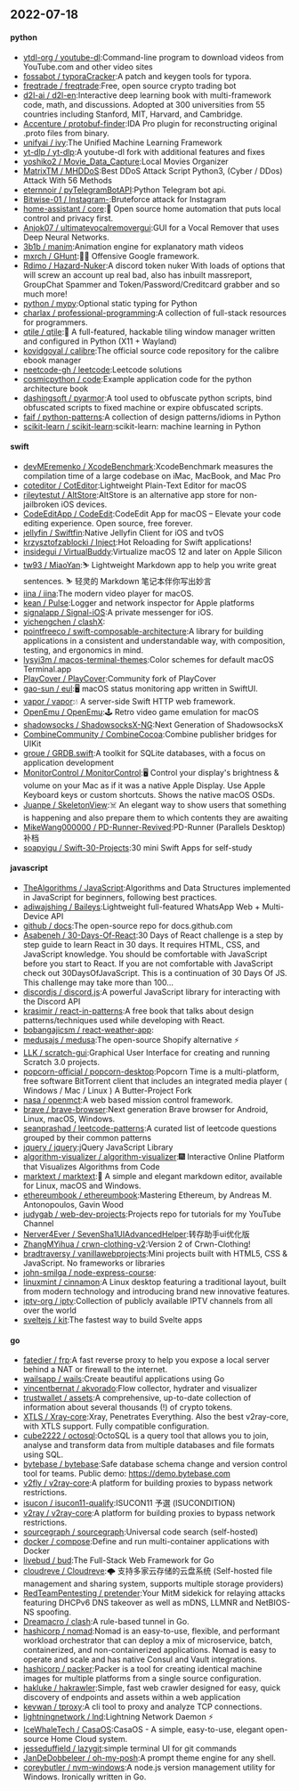 ## 2022-07-18

#### python
* [ytdl-org / youtube-dl](https://github.com/ytdl-org/youtube-dl):Command-line program to download videos from YouTube.com and other video sites
* [fossabot / typoraCracker](https://github.com/fossabot/typoraCracker):A patch and keygen tools for typora.
* [freqtrade / freqtrade](https://github.com/freqtrade/freqtrade):Free, open source crypto trading bot
* [d2l-ai / d2l-en](https://github.com/d2l-ai/d2l-en):Interactive deep learning book with multi-framework code, math, and discussions. Adopted at 300 universities from 55 countries including Stanford, MIT, Harvard, and Cambridge.
* [Accenture / protobuf-finder](https://github.com/Accenture/protobuf-finder):IDA Pro plugin for reconstructing original .proto files from binary.
* [unifyai / ivy](https://github.com/unifyai/ivy):The Unified Machine Learning Framework
* [yt-dlp / yt-dlp](https://github.com/yt-dlp/yt-dlp):A youtube-dl fork with additional features and fixes
* [yoshiko2 / Movie_Data_Capture](https://github.com/yoshiko2/Movie_Data_Capture):Local Movies Organizer
* [MatrixTM / MHDDoS](https://github.com/MatrixTM/MHDDoS):Best DDoS Attack Script Python3, (Cyber / DDos) Attack With 56 Methods
* [eternnoir / pyTelegramBotAPI](https://github.com/eternnoir/pyTelegramBotAPI):Python Telegram bot api.
* [Bitwise-01 / Instagram-](https://github.com/Bitwise-01/Instagram-):Bruteforce attack for Instagram
* [home-assistant / core](https://github.com/home-assistant/core):🏡
Open source home automation that puts local control and privacy first.
* [Anjok07 / ultimatevocalremovergui](https://github.com/Anjok07/ultimatevocalremovergui):GUI for a Vocal Remover that uses Deep Neural Networks.
* [3b1b / manim](https://github.com/3b1b/manim):Animation engine for explanatory math videos
* [mxrch / GHunt](https://github.com/mxrch/GHunt):🕵️‍♂️
Offensive Google framework.
* [Rdimo / Hazard-Nuker](https://github.com/Rdimo/Hazard-Nuker):A discord token nuker With loads of options that will screw an account up real bad, also has inbuilt massreport, GroupChat Spammer and Token/Password/Creditcard grabber and so much more!
* [python / mypy](https://github.com/python/mypy):Optional static typing for Python
* [charlax / professional-programming](https://github.com/charlax/professional-programming):A collection of full-stack resources for programmers.
* [qtile / qtile](https://github.com/qtile/qtile):🍪
A full-featured, hackable tiling window manager written and configured in Python (X11 + Wayland)
* [kovidgoyal / calibre](https://github.com/kovidgoyal/calibre):The official source code repository for the calibre ebook manager
* [neetcode-gh / leetcode](https://github.com/neetcode-gh/leetcode):Leetcode solutions
* [cosmicpython / code](https://github.com/cosmicpython/code):Example application code for the python architecture book
* [dashingsoft / pyarmor](https://github.com/dashingsoft/pyarmor):A tool used to obfuscate python scripts, bind obfuscated scripts to fixed machine or expire obfuscated scripts.
* [faif / python-patterns](https://github.com/faif/python-patterns):A collection of design patterns/idioms in Python
* [scikit-learn / scikit-learn](https://github.com/scikit-learn/scikit-learn):scikit-learn: machine learning in Python

#### swift
* [devMEremenko / XcodeBenchmark](https://github.com/devMEremenko/XcodeBenchmark):XcodeBenchmark measures the compilation time of a large codebase on iMac, MacBook, and Mac Pro
* [coteditor / CotEditor](https://github.com/coteditor/CotEditor):Lightweight Plain-Text Editor for macOS
* [rileytestut / AltStore](https://github.com/rileytestut/AltStore):AltStore is an alternative app store for non-jailbroken iOS devices.
* [CodeEditApp / CodeEdit](https://github.com/CodeEditApp/CodeEdit):CodeEdit App for macOS – Elevate your code editing experience. Open source, free forever.
* [jellyfin / Swiftfin](https://github.com/jellyfin/Swiftfin):Native Jellyfin Client for iOS and tvOS
* [krzysztofzablocki / Inject](https://github.com/krzysztofzablocki/Inject):Hot Reloading for Swift applications!
* [insidegui / VirtualBuddy](https://github.com/insidegui/VirtualBuddy):Virtualize macOS 12 and later on Apple Silicon
* [tw93 / MiaoYan](https://github.com/tw93/MiaoYan):⛷
Lightweight Markdown app to help you write great sentences.
⛷
轻灵的 Markdown 笔记本伴你写出妙言
* [iina / iina](https://github.com/iina/iina):The modern video player for macOS.
* [kean / Pulse](https://github.com/kean/Pulse):Logger and network inspector for Apple platforms
* [signalapp / Signal-iOS](https://github.com/signalapp/Signal-iOS):A private messenger for iOS.
* [yichengchen / clashX](https://github.com/yichengchen/clashX):
* [pointfreeco / swift-composable-architecture](https://github.com/pointfreeco/swift-composable-architecture):A library for building applications in a consistent and understandable way, with composition, testing, and ergonomics in mind.
* [lysyi3m / macos-terminal-themes](https://github.com/lysyi3m/macos-terminal-themes):Color schemes for default macOS Terminal.app
* [PlayCover / PlayCover](https://github.com/PlayCover/PlayCover):Community fork of PlayCover
* [gao-sun / eul](https://github.com/gao-sun/eul):🖥️
macOS status monitoring app written in SwiftUI.
* [vapor / vapor](https://github.com/vapor/vapor):💧
A server-side Swift HTTP web framework.
* [OpenEmu / OpenEmu](https://github.com/OpenEmu/OpenEmu):🕹
Retro video game emulation for macOS
* [shadowsocks / ShadowsocksX-NG](https://github.com/shadowsocks/ShadowsocksX-NG):Next Generation of ShadowsocksX
* [CombineCommunity / CombineCocoa](https://github.com/CombineCommunity/CombineCocoa):Combine publisher bridges for UIKit
* [groue / GRDB.swift](https://github.com/groue/GRDB.swift):A toolkit for SQLite databases, with a focus on application development
* [MonitorControl / MonitorControl](https://github.com/MonitorControl/MonitorControl):🖥
Control your display's brightness & volume on your Mac as if it was a native Apple Display. Use Apple Keyboard keys or custom shortcuts. Shows the native macOS OSDs.
* [Juanpe / SkeletonView](https://github.com/Juanpe/SkeletonView):☠️
An elegant way to show users that something is happening and also prepare them to which contents they are awaiting
* [MikeWang000000 / PD-Runner-Revived](https://github.com/MikeWang000000/PD-Runner-Revived):PD-Runner (Parallels Desktop) 补档
* [soapyigu / Swift-30-Projects](https://github.com/soapyigu/Swift-30-Projects):30 mini Swift Apps for self-study

#### javascript
* [TheAlgorithms / JavaScript](https://github.com/TheAlgorithms/JavaScript):Algorithms and Data Structures implemented in JavaScript for beginners, following best practices.
* [adiwajshing / Baileys](https://github.com/adiwajshing/Baileys):Lightweight full-featured WhatsApp Web + Multi-Device API
* [github / docs](https://github.com/github/docs):The open-source repo for docs.github.com
* [Asabeneh / 30-Days-Of-React](https://github.com/Asabeneh/30-Days-Of-React):30 Days of React challenge is a step by step guide to learn React in 30 days. It requires HTML, CSS, and JavaScript knowledge. You should be comfortable with JavaScript before you start to React. If you are not comfortable with JavaScript check out 30DaysOfJavaScript. This is a continuation of 30 Days Of JS. This challenge may take more than 100…
* [discordjs / discord.js](https://github.com/discordjs/discord.js):A powerful JavaScript library for interacting with the Discord API
* [krasimir / react-in-patterns](https://github.com/krasimir/react-in-patterns):A free book that talks about design patterns/techniques used while developing with React.
* [bobangajicsm / react-weather-app](https://github.com/bobangajicsm/react-weather-app):
* [medusajs / medusa](https://github.com/medusajs/medusa):The open-source Shopify alternative
⚡️
* [LLK / scratch-gui](https://github.com/LLK/scratch-gui):Graphical User Interface for creating and running Scratch 3.0 projects.
* [popcorn-official / popcorn-desktop](https://github.com/popcorn-official/popcorn-desktop):Popcorn Time is a multi-platform, free software BitTorrent client that includes an integrated media player ( Windows / Mac / Linux ) A Butter-Project Fork
* [nasa / openmct](https://github.com/nasa/openmct):A web based mission control framework.
* [brave / brave-browser](https://github.com/brave/brave-browser):Next generation Brave browser for Android, Linux, macOS, Windows.
* [seanprashad / leetcode-patterns](https://github.com/seanprashad/leetcode-patterns):A curated list of leetcode questions grouped by their common patterns
* [jquery / jquery](https://github.com/jquery/jquery):jQuery JavaScript Library
* [algorithm-visualizer / algorithm-visualizer](https://github.com/algorithm-visualizer/algorithm-visualizer):🎆
Interactive Online Platform that Visualizes Algorithms from Code
* [marktext / marktext](https://github.com/marktext/marktext):📝
A simple and elegant markdown editor, available for Linux, macOS and Windows.
* [ethereumbook / ethereumbook](https://github.com/ethereumbook/ethereumbook):Mastering Ethereum, by Andreas M. Antonopoulos, Gavin Wood
* [judygab / web-dev-projects](https://github.com/judygab/web-dev-projects):Projects repo for tutorials for my YouTube Channel
* [Nerver4Ever / SevenSha1UIAdvancedHelper](https://github.com/Nerver4Ever/SevenSha1UIAdvancedHelper):转存助手ui优化版
* [ZhangMYihua / crwn-clothing-v2](https://github.com/ZhangMYihua/crwn-clothing-v2):Version 2 of Crwn-Clothing!
* [bradtraversy / vanillawebprojects](https://github.com/bradtraversy/vanillawebprojects):Mini projects built with HTML5, CSS & JavaScript. No frameworks or libraries
* [john-smilga / node-express-course](https://github.com/john-smilga/node-express-course):
* [linuxmint / cinnamon](https://github.com/linuxmint/cinnamon):A Linux desktop featuring a traditional layout, built from modern technology and introducing brand new innovative features.
* [iptv-org / iptv](https://github.com/iptv-org/iptv):Collection of publicly available IPTV channels from all over the world
* [sveltejs / kit](https://github.com/sveltejs/kit):The fastest way to build Svelte apps

#### go
* [fatedier / frp](https://github.com/fatedier/frp):A fast reverse proxy to help you expose a local server behind a NAT or firewall to the internet.
* [wailsapp / wails](https://github.com/wailsapp/wails):Create beautiful applications using Go
* [vincentbernat / akvorado](https://github.com/vincentbernat/akvorado):Flow collector, hydrater and visualizer
* [trustwallet / assets](https://github.com/trustwallet/assets):A comprehensive, up-to-date collection of information about several thousands (!) of crypto tokens.
* [XTLS / Xray-core](https://github.com/XTLS/Xray-core):Xray, Penetrates Everything. Also the best v2ray-core, with XTLS support. Fully compatible configuration.
* [cube2222 / octosql](https://github.com/cube2222/octosql):OctoSQL is a query tool that allows you to join, analyse and transform data from multiple databases and file formats using SQL.
* [bytebase / bytebase](https://github.com/bytebase/bytebase):Safe database schema change and version control tool for teams. Public demo: https://demo.bytebase.com
* [v2fly / v2ray-core](https://github.com/v2fly/v2ray-core):A platform for building proxies to bypass network restrictions.
* [isucon / isucon11-qualify](https://github.com/isucon/isucon11-qualify):ISUCON11 予選 (ISUCONDITION)
* [v2ray / v2ray-core](https://github.com/v2ray/v2ray-core):A platform for building proxies to bypass network restrictions.
* [sourcegraph / sourcegraph](https://github.com/sourcegraph/sourcegraph):Universal code search (self-hosted)
* [docker / compose](https://github.com/docker/compose):Define and run multi-container applications with Docker
* [livebud / bud](https://github.com/livebud/bud):The Full-Stack Web Framework for Go
* [cloudreve / Cloudreve](https://github.com/cloudreve/Cloudreve):🌩
支持多家云存储的云盘系统 (Self-hosted file management and sharing system, supports multiple storage providers)
* [RedTeamPentesting / pretender](https://github.com/RedTeamPentesting/pretender):Your MitM sidekick for relaying attacks featuring DHCPv6 DNS takeover as well as mDNS, LLMNR and NetBIOS-NS spoofing.
* [Dreamacro / clash](https://github.com/Dreamacro/clash):A rule-based tunnel in Go.
* [hashicorp / nomad](https://github.com/hashicorp/nomad):Nomad is an easy-to-use, flexible, and performant workload orchestrator that can deploy a mix of microservice, batch, containerized, and non-containerized applications. Nomad is easy to operate and scale and has native Consul and Vault integrations.
* [hashicorp / packer](https://github.com/hashicorp/packer):Packer is a tool for creating identical machine images for multiple platforms from a single source configuration.
* [hakluke / hakrawler](https://github.com/hakluke/hakrawler):Simple, fast web crawler designed for easy, quick discovery of endpoints and assets within a web application
* [kevwan / tproxy](https://github.com/kevwan/tproxy):A cli tool to proxy and analyze TCP connections.
* [lightningnetwork / lnd](https://github.com/lightningnetwork/lnd):Lightning Network Daemon
⚡️
* [IceWhaleTech / CasaOS](https://github.com/IceWhaleTech/CasaOS):CasaOS - A simple, easy-to-use, elegant open-source Home Cloud system.
* [jesseduffield / lazygit](https://github.com/jesseduffield/lazygit):simple terminal UI for git commands
* [JanDeDobbeleer / oh-my-posh](https://github.com/JanDeDobbeleer/oh-my-posh):A prompt theme engine for any shell.
* [coreybutler / nvm-windows](https://github.com/coreybutler/nvm-windows):A node.js version management utility for Windows. Ironically written in Go.
